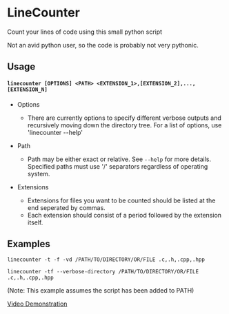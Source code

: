 # LineCounter
Count your lines of code using this small python script

Not an avid python user, so the code is probably not very pythonic.

## Usage
#### `linecounter [OPTIONS] <PATH> <EXTENSION_1>,[EXTENSION_2],...,[EXTENSION_N]`

  * Options
    * There are currently options to specify different verbose outputs and recursively moving down
the directory tree. For a list of options, use 'linecounter --help'

  * Path
    * Path may be either exact or relative. See `--help` for more details. Specified paths must use '/' separators regardless of operating system.

  * Extensions
    * Extensions for files you want to be counted should be listed at the end seperated by commas.
    * Each extension should consist of a period followed by the extension itself.

## Examples
`linecounter -t -f -vd /PATH/TO/DIRECTORY/OR/FILE .c,.h,.cpp,.hpp`

`linecounter -tf --verbose-directory /PATH/TO/DIRECTORY/OR/FILE .c,.h,.cpp,.hpp`

(Note: This example assumes the script has been added to PATH)

[Video Demonstration](https://www.youtube.com/watch?v=Cy2LZVbd6bY)